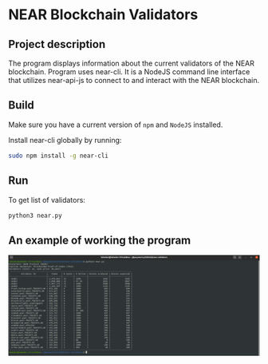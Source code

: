 # NEAR Blockchain Validators

## Project description
The program displays information about the current validators of the NEAR blockchain. Program uses near-cli. It is a NodeJS command line interface that utilizes near-api-js to connect to and interact with the NEAR blockchain.

## Build
Make sure you have a current version of `npm` and `NodeJS` installed.

Install near-cli globally by running:

```bash
sudo npm install -g near-cli
```

## Run
To get list of validators:

```bash
python3 near.py
```

## An example of working the program

![](near_example.png "Example")
